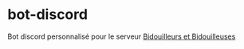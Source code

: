 bot-discord
===========

Bot discord personnalisé pour le serveur [Bidouilleurs et Bidouilleuses](https://discord.gg/zqmTn7S)
